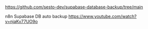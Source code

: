 https://github.com/sesto-dev/supabase-database-backup/tree/main

n8n Supabase DB auto backup
https://www.youtube.com/watch?v=njaKv77UO9o
